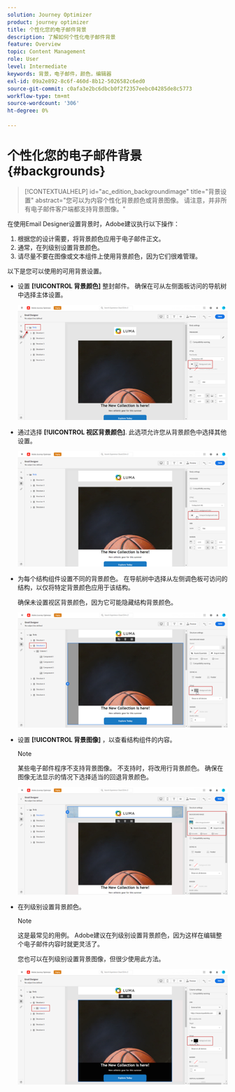 ```yaml
---
solution: Journey Optimizer
product: journey optimizer
title: 个性化您的电子邮件背景
description: 了解如何个性化电子邮件背景
feature: Overview
topic: Content Management
role: User
level: Intermediate
keywords: 背景，电子邮件，颜色，编辑器
exl-id: 09a2e892-8c6f-460d-8b12-5026582c6ed0
source-git-commit: c0afa3e2bc6dbcb0f2f2357eebc04285de8c5773
workflow-type: tm+mt
source-wordcount: '306'
ht-degree: 0%

---
```


# 个性化您的电子邮件背景 {#backgrounds}

>[!CONTEXTUALHELP]
>id="ac_edition_backgroundimage"
>title="背景设置"
>abstract="您可以为内容个性化背景颜色或背景图像。 请注意，并非所有电子邮件客户端都支持背景图像。"

在使用Email Designer设置背景时，Adobe建议执行以下操作：

1. 根据您的设计需要，将背景颜色应用于电子邮件正文。
1. 通常，在列级别设置背景颜色。
1. 请尽量不要在图像或文本组件上使用背景颜色，因为它们很难管理。

以下是您可以使用的可用背景设置。

* 设置 **[!UICONTROL 背景颜色]** 整封邮件。 确保在可从左侧面板访问的导航树中选择主体设置。

   ![](assets/background_1.png)

* 通过选择 **[!UICONTROL 视区背景颜色]**. 此选项允许您从背景颜色中选择其他设置。

   ![](assets/background_2.png)

* 为每个结构组件设置不同的背景颜色。 在导航树中选择从左侧调色板可访问的结构，以仅将特定背景颜色应用于该结构。

   确保未设置视区背景颜色，因为它可能隐藏结构背景颜色。

   ![](assets/background_3.png)

* 设置 **[!UICONTROL 背景图像]** ，以查看结构组件的内容。

   >[!NOTE]
   >
   >某些电子邮件程序不支持背景图像。 不支持时，将改用行背景颜色。 确保在图像无法显示的情况下选择适当的回退背景颜色。

   ![](assets/background_4.png)

* 在列级别设置背景颜色。

   >[!NOTE]
   >
   >这是最常见的用例。 Adobe建议在列级别设置背景颜色，因为这样在编辑整个电子邮件内容时就更灵活了。

   您也可以在列级别设置背景图像，但很少使用此方法。

   ![](assets/background_5.png)
